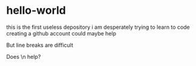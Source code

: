 # hello-world
this is the first useless depository
i am desperately trying to learn to code
creating a github account could maybe help

But line breaks are difficult

Does \n help?

